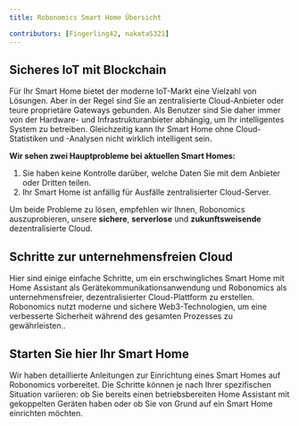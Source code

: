 ```yaml
---
title: Robonomics Smart Home Übersicht

contributors: [Fingerling42, nakata5321]
---
```


## Sicheres IoT mit Blockchain 

Für Ihr Smart Home bietet der moderne IoT-Markt eine Vielzahl von Lösungen. Aber in der Regel sind Sie an zentralisierte Cloud-Anbieter oder teure proprietäre Gateways gebunden. Als Benutzer sind Sie daher immer von der Hardware- und Infrastrukturanbieter abhängig, um Ihr intelligentes System zu betreiben. Gleichzeitig kann Ihr Smart Home ohne Cloud-Statistiken und -Analysen nicht wirklich intelligent sein.

<robo-wiki-video loop controls :videos="[{src: 'QmStCDsEHCYwVYvnDdmZBMnobPmrgZx3iJLm65b8XNzKQa', type:'mp4'}, {src: 'QmdZKkPJCa9GEN43iUBX81jfrFTDxcn7J6wWURrwNVwcKx', type:'webm'}]"  cover="covers/cover-3.png" />

**Wir sehen zwei Hauptprobleme bei aktuellen Smart Homes:**

1. Sie haben keine Kontrolle darüber, welche Daten Sie mit dem Anbieter oder Dritten teilen.
2. Ihr Smart Home ist anfällig für Ausfälle zentralisierter Cloud-Server. 

<robo-wiki-picture src="home-assistant/ha-problems.png" />

Um beide Probleme zu lösen, empfehlen wir Ihnen, Robonomics auszuprobieren, unsere **sichere**, **serverlose** und **zukunftsweisende** dezentralisierte Cloud.

<robo-wiki-picture src="home-assistant/ha-robonomics.png" />

## Schritte zur unternehmensfreien Cloud

Hier sind einige einfache Schritte, um ein erschwingliches Smart Home mit Home Assistant als Gerätekommunikationsanwendung und Robonomics als unternehmensfreier, dezentralisierter Cloud-Plattform zu erstellen. Robonomics nutzt moderne und sichere Web3-Technologien, um eine verbesserte Sicherheit während des gesamten Prozesses zu gewährleisten..

<robo-wiki-picture src="home-assistant/robonomics-secure-blockchain-smart-home_3.png" />

## Starten Sie hier Ihr Smart Home

Wir haben detaillierte Anleitungen zur Einrichtung eines Smart Homes auf Robonomics vorbereitet. Die Schritte können je nach Ihrer spezifischen Situation variieren: ob Sie bereits einen betriebsbereiten Home Assistant mit gekoppelten Geräten haben oder ob Sie von Grund auf ein Smart Home einrichten möchten.

<robo-wiki-grid-element-wrapper textAlign="center" :columns="2" flexible>
  <robo-wiki-grid-element>
    <robo-wiki-button link="/docs/de/sub-activate/?topic=Upgrade Home Assistant OS" label="For Home Assistant users" block />
  </robo-wiki-grid-element>
  <robo-wiki-grid-element>
    <robo-wiki-button link="/docs/de/hass-image-install" label="For new users" block />
  </robo-wiki-grid-element>
</robo-wiki-grid-element-wrapper>
